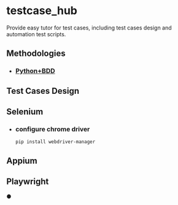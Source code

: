 # testcase_hub #

Provide easy tutor for test cases, including test cases design and automation test scripts.

## Methodologies
- ### [Python+BDD](https://medium.com/@ramanish1992/pytest-bdd-behavioural-driven-development-a5df4d90619a)

## Test Cases Design

## Selenium
- ### configure chrome driver
    ```pip install webdriver-manager```

## Appium

## Playwright

● 
